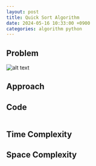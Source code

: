 ```yaml
---
layout: post
title: Quick Sort Algorithm
date: 2024-05-16 10:33:00 +0900
categories: algorithm python
---
```

## Problem
![alt text]()

## Approach


## Code
```python

```
## Time Complexity

## Space Complexity
